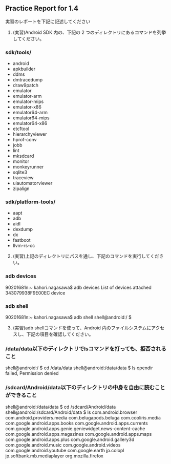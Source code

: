 Practice Report for 1.4
------

実習のレポートを下記に記述してください

1. (実習)Android SDK 内の、下記の 2 つのディレクトリにあるコマンドを列挙してください。
### sdk/tools/
- android
- apkbuilder
- ddms
- dmtracedump
- draw9patch
- emulator
- emulator-arm
- emulator-mips
- emulator-x86
- emulator64-arm
- emulator64-mips
- emulator64-x86
- etc1tool
- hierarchyviewer
- hprof-conv
- jobb
- lint
- mksdcard
- monitor
- monkeyrunner
- sqlite3
- traceview
- uiautomatorviewer
- zipalign

### sdk/platform-tools/
- aapt
- adb
- aidl
- dexdump
- dx
- fastboot
- llvm-rs-cc

2. (実習)上記のディレクトリにパスを通し、下記のコマンドを実行してください。
### adb devices
90201681n:~ kahori.nagasawa$ adb devices
List of devices attached 
343079938F9E00EC	device

### adb shell
90201681n:~ kahori.nagasawa$ adb shell
shell@android:/ $ 

3. (実習)adb shellコマンドを使って、Android 内のファイルシステムにアクセスし、下記の項目を確認してください。
### /data/data以下のディレクトリでlsコマンドを打っても、拒否されること
shell@android:/ $ cd /data/data
shell@android:/data/data $ ls
opendir failed, Permission denied

### /sdcard/Android/data以下のディレクトリの中身を自由に読むことができること
shell@android:/data/data $ cd /sdcard/Android/data
shell@android:/sdcard/Android/data $ ls
com.android.browser
com.android.providers.media
com.belugapods.beluga
com.cooliris.media
com.google.android.apps.books
com.google.android.apps.currents
com.google.android.apps.genie.geniewidget.news-content-cache
com.google.android.apps.magazines
com.google.android.apps.maps
com.google.android.apps.plus
com.google.android.gallery3d
com.google.android.music
com.google.android.videos
com.google.android.youtube
com.google.earth
jp.colopl
jp.softbank.mb.mediaplayer
org.mozilla.firefox




